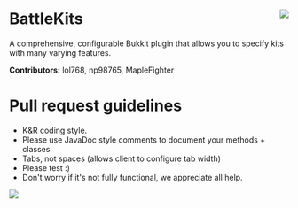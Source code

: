 BattleKits <img src = "http://i.imgur.com/swmVU.png" align = "right" style = "display: inline">
======

A comprehensive, configurable Bukkit plugin that allows you to specify kits with many varying features.

<b>Contributors:</b>
lol768, np98765, MapleFighter

Pull request guidelines
======

* K&R coding style.
* Please use JavaDoc style comments to document your methods + classes
* Tabs, not spaces (allows client to configure tab width)
* Please test :)
* Don't worry if it's not fully functional, we appreciate all help.

<a href = "http://dev.bukkit.org/server-mods/battlekits/"><img src = "http://i.imgur.com/gDb1R.png" /></a>
